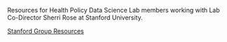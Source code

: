 Resources for Health Policy Data Science Lab members working with Lab Co-Director Sherri Rose at Stanford University.

[Stanford Group Resources](https://sherrirose.github.io/HealthPolicyDataScienceLab/)
